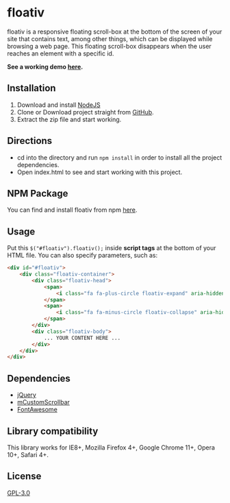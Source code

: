 # floativ
floativ is a responsive floating scroll-box at the bottom of the screen of your site that contains text, among other things, which can be displayed while browsing a web page. This floating scroll-box disappears when the user reaches an element with a specific id.

**See a working demo [here](http://gbratsos.github.io/floativ).**

## Installation
1. Download and install [NodeJS](https://nodejs.org/)
2. Clone or Download project straight from [GitHub](https://github.com/GBratsos/floativ).
3. Extract the zip file and start working.

## Directions
* cd into the directory and run `npm install` in order to install all the project dependencies.
* Open index.html to see and start working with this project.

## NPM Package
You can find and install floativ from npm [here](https://www.npmjs.com/package/floativ).

## Usage
Put this `$("#floativ").floativ();` inside __script tags__ at the bottom of your HTML file.
You can also specify parameters, such as:
```html
<div id="#floativ">
    <div class="floativ-container">
        <div class="floativ-head">
            <span>
                <i class="fa fa-plus-circle floativ-expand" aria-hidden="true" aria-label="Expand"></i>
            </span>
            <span>
                <i class="fa fa-minus-circle floativ-collapse" aria-hidden="true" aria-label="Collapse"></i>
            </span>
        </div>
        <div class="floativ-body">
            ... YOUR CONTENT HERE ...
        </div>
    </div>
</div>
```

## Dependencies
* [jQuery](https://github.com/jquery/jquery)
* [mCustomScrollbar](https://github.com/malihu/malihu-custom-scrollbar-plugin)
* [FontAwesome](https://github.com/FortAwesome/Font-Awesome)

## Library compatibility
This library works for IE8+, Mozilla Firefox 4+, Google Chrome 11+, Opera 10+, Safari 4+.

## License
[GPL-3.0](LICENSE)
